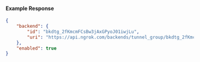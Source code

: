 <!-- Code generated for API Clients. DO NOT EDIT. -->

#### Example Response

```json
{
	"backend": {
		"id": "bkdtg_2fKmcmFCsBw3jAxGPyoJ01iwjLu",
		"uri": "https://api.ngrok.com/backends/tunnel_group/bkdtg_2fKmcmFCsBw3jAxGPyoJ01iwjLu"
	},
	"enabled": true
}
```
